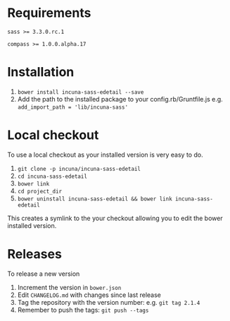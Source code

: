 # Requirements
`sass >= 3.3.0.rc.1`

`compass >= 1.0.0.alpha.17`

# Installation
1. `bower install incuna-sass-edetail --save`
2. Add the path to the installed package to your config.rb/Gruntfile.js e.g. `add_import_path = 'lib/incuna-sass'`

# Local checkout
To use a local checkout as your installed version is very easy to do.

1. `git clone -p incuna/incuna-sass-edetail`
1. `cd incuna-sass-edetail`
1. `bower link`
1. `cd project_dir`
1. `bower uninstall incuna-sass-edetail && bower link incuna-sass-edetail`

This creates a symlink to the your checkout allowing you to edit the bower
installed version.

# Releases
To release a new version

1. Increment the version in `bower.json`
2. Edit `CHANGELOG.md` with changes since last release
3. Tag the repository with the version number: e.g. `git tag 2.1.4`
4. Remember to push the tags: `git push --tags`
